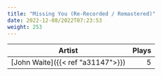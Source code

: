 ```yaml
---
title: "Missing You (Re-Recorded / Remastered)"
date: 2022-12-08/2022T07:23:53
weight: 253
---
```




 Artist | Plays 
----- | -----:
[John Waite]({{< ref "a31147">}}) | 5
